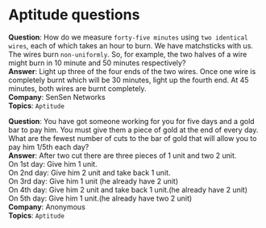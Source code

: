 # Aptitude questions

**Question**: How do we measure `forty-five minutes` using `two identical wires`, each of which takes an hour to burn. We have matchsticks with us. The wires burn `non-uniformly`. So, for example, the two halves of a wire might burn in 10 minute and 50 minutes respectively?<br/>
**Answer**: Light up three of the four ends of the two wires. Once one wire is completely burnt which will be 30 minutes, light up the fourth end. At 45 minutes, both wires are burnt completely.<br/>
**Company**: SenSen Networks <br/>
**Topics**: `Aptitude`

**Question**: You have got someone working for you for five days and a gold bar to pay him. You must give them a piece of gold at the end of every day. What are the fewest number of cuts to the bar of gold that will allow you to pay him 1/5th each day?<br/>
**Answer**: After two cut there are three pieces of 1 unit and two 2 unit.<br/>
On 1st day: Give him 1 unit.<br/>
On 2nd day: Give him 2 unit and take back 1 unit.<br/>
On 3rd day: Give him 1 unit (he already have 2 unit)<br/>
On 4th day: Give him 2 unit and take back 1 unit.(he already have 2 unit)<br/>
On 5th day: Give him 1 unit.(he already have  two 2 unit)<br/>
**Company**: Anonymous <br/>
**Topics**: `Aptitude`

